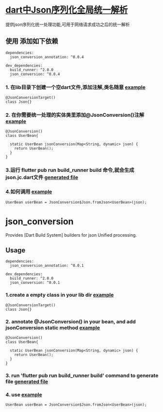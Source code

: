 # [dart中Json序列化全局统一解析](https://pub.dev/packages/json_conversion)

提供json序列化统一处理功能,可用于网络请求成功之后的统一解析

## 使用 添加如下依赖
```
dependencies:
  json_conversion_annotation: ^0.0.4

dev_dependencies:
  build_runner: ^2.0.0
  json_conversion: ^0.0.4

```

### 1. 在lib目录下创建一个空dart文件,添加注解,类名随意 [example](https://github.com/jiang111/json_conversion/blob/main/example/lib/json.dart)
```
@JsonConversionTarget()
class Json{}

```

### 2. 在你需要统一处理的实体类里添加@JsonConversion()注解 [example](https://github.com/jiang111/json_conversion/blob/main/example/lib/src/user_bean.dart)
```
@JsonConversion()
class UserBean{

  static UserBean jsonConversion(Map<String, dynamic> json) {
    return UserBean();
  }
}

```

### 3.运行 flutter pub run build_runner build 命令,就会生成json.jc.dart文件 [generated file ](https://github.com/jiang111/json_conversion/blob/main/example/lib/json.jc.dart)

### 4.如何调用 [example](https://github.com/jiang111/json_conversion/blob/main/example/test/example_test.dart)
```
UserBean userBean = JsonConversion$Json.fromJson<UserBean>(json);
```



# json_conversion


Provides [Dart Build System] builders for json Unified processing.

## Usage
```
dependencies:
  json_conversion_annotation: ^0.0.1

dev_dependencies:
  build_runner: ^2.0.0
  json_conversion: ^0.0.1

```

### 1.create a empty class in your lib dir [example](https://github.com/jiang111/json_conversion/blob/main/example/lib/json.dart)
```
@JsonConversionTarget()
class Json{}

```

### 2. annotate @JsonConversion() in your bean, and add jsonConversion static method [example](https://github.com/jiang111/json_conversion/blob/main/example/lib/src/user_bean.dart)
```
@JsonConversion()
class UserBean{

  static UserBean jsonConversion(Map<String, dynamic> json) {
    return UserBean();
  }
}

```

### 3. run 'flutter pub run build_runner build' command to generate file [generated file ](https://github.com/jiang111/json_conversion/blob/main/example/lib/json.jc.dart)


### 4. use [example](https://github.com/jiang111/json_conversion/blob/main/example/test/example_test.dart)
```
UserBean userBean = JsonConversion$Json.fromJson<UserBean>(json);
```


